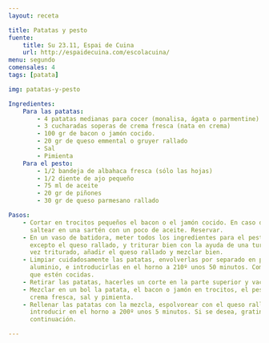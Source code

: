 ```yaml
---
layout: receta

title: Patatas y pesto
fuente:
    title: Su 23.11, Espai de Cuina
    url: http://espaidecuina.com/escolacuina/
menu: segundo
comensales: 4
tags: [patata]

img: patatas-y-pesto

Ingredientes:
    Para las patatas:
        - 4 patatas medianas para cocer (monalisa, ágata o parmentine)
        - 3 cucharadas soperas de crema fresca (nata en crema)
        - 100 gr de bacon o jamón cocido.
        - 20 gr de queso emmental o gruyer rallado
        - Sal
        - Pimienta
    Para el pesto:
        - 1/2 bandeja de albahaca fresca (sólo las hojas)
        - 1/2 diente de ajo pequeño
        - 75 ml de aceite
        - 20 gr de piñones
        - 30 gr de queso parmesano rallado

Pasos:
    - Cortar en trocitos pequeños el bacon o el jamón cocido. En caso del bacon,
      saltear en una sartén con un poco de aceite. Reservar.
    - En un vaso de batidora, meter todos los ingredientes para el pesto,
      excepto el queso rallado, y triturar bien con la ayuda de una turmix. Una
      vez triturado, añadir el queso rallado y mezclar bien.
    - Limpiar cuidadosamente las patatas, envolverlas por separado en papel de
      aluminio, e introducirlas en el horno a 210º unos 50 minutos. Comprobar
      que estén cocidas.
    - Retirar las patatas, hacerles un corte en la parte superior y vaciar.
    - Mezclar en un bol la patata, el bacon o jamón en trocitos, el pesto, la
      crema fresca, sal y pimienta.
    - Rellenar las patatas con la mezcla, espolvorear con el queso rallado e
      introducir en el horno a 200º unos 5 minutos. Si se desea, gratinar a
      continuación.

---
```


